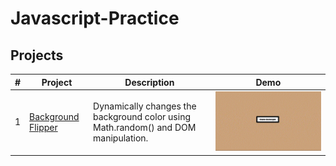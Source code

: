 # Javascript-Practice

## Projects

| # | Project | Description | Demo |
|---|---------|-------------|------|
| 1 | [Background Flipper](projects/background-flipper) | Dynamically changes the background color using Math.random() and DOM manipulation. | ![GIF](projects/background-flipper/assets/Background-Flipper.gif) |
